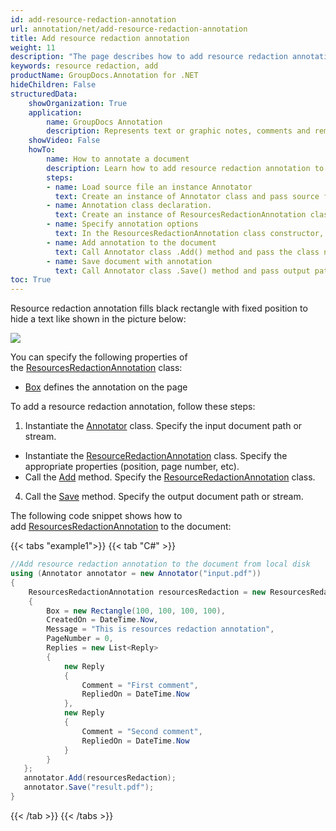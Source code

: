 ```yaml
---
id: add-resource-redaction-annotation
url: annotation/net/add-resource-redaction-annotation
title: Add resource redaction annotation
weight: 11
description: "The page describes how to add resource redaction annotation to a document using GroupDocs.Annotation for .NET."
keywords: resource redaction, add
productName: GroupDocs.Annotation for .NET
hideChildren: False
structuredData:
    showOrganization: True
    application:    
        name: GroupDocs Annotation
        description: Represents text or graphic notes, comments and remarks attached to a specific part of the content of the document using C#
    showVideo: False
    howTo:
        name: How to annotate a document
        description: Learn how to add resource redaction annotation to document step by step
        steps:
        - name: Load source file an instance Annotator
          text: Create an instance of Annotator class and pass source file path as a constructor parameter. You may specify absolute or relative file path as per your requirements
        - name: Annotation class declaration. 
          text: Create an instance of ResourcesRedactionAnnotation class.
        - name: Specify annotation options 
          text: In the ResourcesRedactionAnnotation class constructor, pass parameters.
        - name: Add annotation to the document
          text: Call Annotator class .Add() method and pass the class name ResourcesRedactionAnnotation.
        - name: Save document with annotation
          text: Call Annotator class .Save() method and pass output path file.
toc: True
---
```

Resource redaction annotation fills black rectangle with fixed position to hide a text like shown in the picture below:

![](/annotation/net/images/add-resource-redaction-annotation.png)

You can specify the following properties of the [ResourcesRedactionAnnotation](https://reference.groupdocs.com/net/annotation/groupdocs.annotation.models.annotationmodels/resourcesredactionannotation) class:

*   [Box](https://reference.groupdocs.com/annotation/net/groupdocs.annotation.models.annotationmodels/resourcesredactionannotation/properties/box) defines the annotation on the page

To add a resource redaction annotation, follow these steps:

1.   Instantiate the [Annotator](https://reference.groupdocs.com/net/annotation/groupdocs.annotation/annotator) class. Specify the input document path or stream.
*   Instantiate the [ResourceRedactionAnnotation](https://reference.groupdocs.com/net/annotation/groupdocs.annotation.models.annotationmodels/resourcesredactionannotation) class. Specify the appropriate properties (position, page number, etc).
*   Call the [Add](https://reference.groupdocs.com/net/annotation/groupdocs.annotation/annotator/methods/add) method. Specify the [ResourceRedactionAnnotation](https://reference.groupdocs.com/net/annotation/groupdocs.annotation.models.annotationmodels/resourcesredactionannotation) class.
4.  Call the [Save](https://reference.groupdocs.com/net/annotation/groupdocs.annotation/annotator/methods/save/index) method. Specify the output document path or stream. 

The following code snippet shows how to add [ResourcesRedactionAnnotation](https://reference.groupdocs.com/net/annotation/groupdocs.annotation.models.annotationmodels/resourcesredactionannotation) to the document:

{{< tabs "example1">}}
{{< tab "C#" >}}
```csharp
//Add resource redaction annotation to the document from local disk
using (Annotator annotator = new Annotator("input.pdf"))
{
	ResourcesRedactionAnnotation resourcesRedaction = new ResourcesRedactionAnnotation
    {
    	Box = new Rectangle(100, 100, 100, 100),
        CreatedOn = DateTime.Now,
        Message = "This is resources redaction annotation",
        PageNumber = 0,
        Replies = new List<Reply>
        {
        	new Reply
            {
            	Comment = "First comment",
                RepliedOn = DateTime.Now
            },
            new Reply
            {
            	Comment = "Second comment",
                RepliedOn = DateTime.Now
            }
        }
   };
   annotator.Add(resourcesRedaction);
   annotator.Save("result.pdf");
} 

```
{{< /tab >}}
{{< /tabs >}}